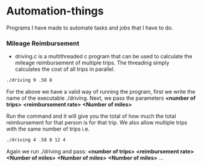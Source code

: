 # Automation-things
Programs I have made to automate tasks and jobs that I have to do.

### Mileage Reimbursement

* driving.c is a multithreaded c program that can be used to calculate the mileage reimbursement of multiple trips. The threading simply calculates the cost of all trips in parallel.

```bash
./driving 9 .58 8
```
For the above we have a valid way of running the program, first we write the name of the executable ./driving.
Next, we pass the parameters **\<number of trips\>** **\<reimbursement rate\>** **\<Number of miles\>**

Run the command and it will give you the total of how much the total reimbursement for that person is for that trip.
We also allow multiple trips with the same number of trips i.e.
```bash
./driving 4 .58 8 12 4
```
Again we run ./driving and pass:
**\<number of trips\>** **\<reimbursement rate\>** **\<Number of miles\>** **\<Number of miles\>** **\<Number of miles\>** ...
